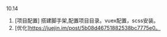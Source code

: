 10.14

1. [项目配置] 搭建脚手架,配置项目目录。vuex配置，scss安装。
2. [优化]https://juejin.im/post/5b08d46751882538bc7775e0。